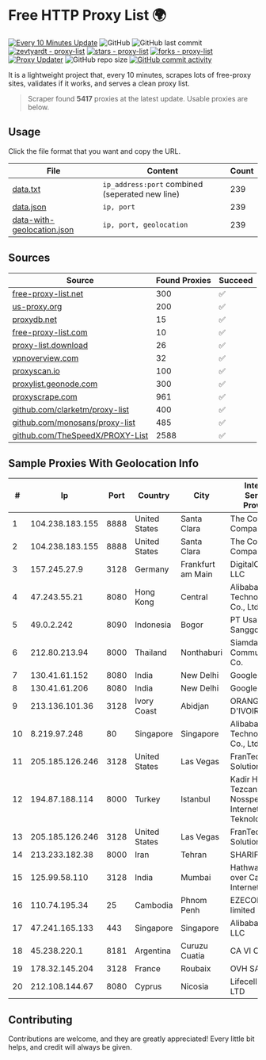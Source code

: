 
# Free HTTP Proxy List 🌍

[![Every 10 Minutes Update](https://github.com/mertguvencli/http-proxy-list/actions/workflows/main.yml/badge.svg?branch=main)](https://github.com/mertguvencli/http-proxy-list/actions/workflows/main.yml)
![GitHub](https://img.shields.io/github/license/mertguvencli/http-proxy-list)
![GitHub last commit](https://img.shields.io/github/last-commit/mertguvencli/http-proxy-list)
[![zevtyardt - proxy-list](https://img.shields.io/static/v1?label=zevtyardt&message=proxy-list&color=blue&logo=github)](https://github.com/zevtyardt/proxy-list "Go to GitHub repo")
[![stars - proxy-list](https://img.shields.io/github/stars/zevtyardt/proxy-list?style=social)](https://github.com/zevtyardt/proxy-list)
[![forks - proxy-list](https://img.shields.io/github/forks/zevtyardt/proxy-list?style=social)](https://github.com/zevtyardt/proxy-list)
[![Proxy Updater](https://github.com/zevtyardt/proxy-list/workflows/Proxy%20Updater/badge.svg)](https://github.com/zevtyardt/proxy-list/actions?query=workflow:"Proxy+Updater")
![GitHub repo size](https://img.shields.io/github/repo-size/zevtyardt/proxy-list)
[![GitHub commit activity](https://img.shields.io/github/commit-activity/m/zevtyardt/proxy-list?logo=commits)](https://github.com/zevtyardt/proxy-list/commits/main)

It is a lightweight project that, every 10 minutes, scrapes lots of free-proxy sites, validates if it works, and serves a clean proxy list.

> Scraper found **5417** proxies at the latest update. Usable proxies are below.

## Usage

Click the file format that you want and copy the URL.

|File|Content|Count|
|----|-------|-----|
|[data.txt](https://raw.githubusercontent.com/mertguvencli/http-proxy-list/main/proxy-list/data.txt)|`ip_address:port` combined (seperated new line)|239|
|[data.json](https://raw.githubusercontent.com/mertguvencli/http-proxy-list/main/proxy-list/data.json)|`ip, port`|239|
|[data-with-geolocation.json](https://raw.githubusercontent.com/mertguvencli/http-proxy-list/main/proxy-list/data-with-geolocation.json)|`ip, port, geolocation`|239|

## Sources

|Source|Found Proxies|Succeed|
|------|-------------|-------|
|[free-proxy-list.net](https://free-proxy-list.net)|300|✅|
|[us-proxy.org](https://www.us-proxy.org)|200|✅|
|[proxydb.net](http://proxydb.net)|15|✅|
|[free-proxy-list.com](https://free-proxy-list.com/?page=&port=&type%5B%5D=http&type%5B%5D=https&up_time=0&search=Search)|10|✅|
|[proxy-list.download](https://www.proxy-list.download/HTTP)|26|✅|
|[vpnoverview.com](https://vpnoverview.com/privacy/anonymous-browsing/free-proxy-servers)|32|✅|
|[proxyscan.io](https://www.proxyscan.io)|100|✅|
|[proxylist.geonode.com](https://proxylist.geonode.com/api/proxy-list?limit=300&page=1&sort_by=lastChecked&sort_type=desc&protocols=http,https)|300|✅|
|[proxyscrape.com](https://api.proxyscrape.com/v2/?request=displayproxies&protocol=http&timeout=10000&country=all&ssl=all&anonymity=all)|961|✅|
|[github.com/clarketm/proxy-list](https://raw.githubusercontent.com/clarketm/proxy-list/master/proxy-list-raw.txt)|400|✅|
|[github.com/monosans/proxy-list](https://raw.githubusercontent.com/monosans/proxy-list/main/proxies/http.txt)|485|✅|
|[github.com/TheSpeedX/PROXY-List](https://raw.githubusercontent.com/TheSpeedX/PROXY-List/master/http.txt)|2588|✅|


## Sample Proxies With Geolocation Info

|#|Ip|Port|Country|City|Internet Service Provider|
|-|--|----|-------|----|-------------------------|
|1|104.238.183.155|8888|United States|Santa Clara|The Constant Company|
|2|104.238.183.155|8888|United States|Santa Clara|The Constant Company|
|3|157.245.27.9|3128|Germany|Frankfurt am Main|DigitalOcean, LLC|
|4|47.243.55.21|8080|Hong Kong|Central|Alibaba (US) Technology Co., Ltd.|
|5|49.0.2.242|8090|Indonesia|Bogor|PT Usaha Adi Sanggoro|
|6|212.80.213.94|8000|Thailand|Nonthaburi|Siamdata Communication Co.|
|7|130.41.61.152|8080|India|New Delhi|Google LLC|
|8|130.41.61.206|8080|India|New Delhi|Google LLC|
|9|213.136.101.36|3128|Ivory Coast|Abidjan|ORANGE COTE D'IVOIRE|
|10|8.219.97.248|80|Singapore|Singapore|Alibaba (US) Technology Co., Ltd.|
|11|205.185.126.246|3128|United States|Las Vegas|FranTech Solutions|
|12|194.87.188.114|8000|Turkey|Istanbul|Kadir Huseyin Tezcan Nosspeed Internet Teknolojileri|
|13|205.185.126.246|3128|United States|Las Vegas|FranTech Solutions|
|14|213.233.182.38|8000|Iran|Tehran|SHARIF-EDU|
|15|125.99.58.110|3128|India|Mumbai|Hathway IP over Cable Internet Access|
|16|110.74.195.34|25|Cambodia|Phnom Penh|EZECOM limited|
|17|47.241.165.133|443|Singapore|Singapore|Alibaba.com LLC|
|18|45.238.220.1|8181|Argentina|Curuzu Cuatia|CA VI CU SRL|
|19|178.32.145.204|3128|France|Roubaix|OVH SAS|
|20|212.108.144.67|8080|Cyprus|Nicosia|Lifecell Digital LTD|



## Contributing

Contributions are welcome, and they are greatly appreciated! Every
little bit helps, and credit will always be given.

